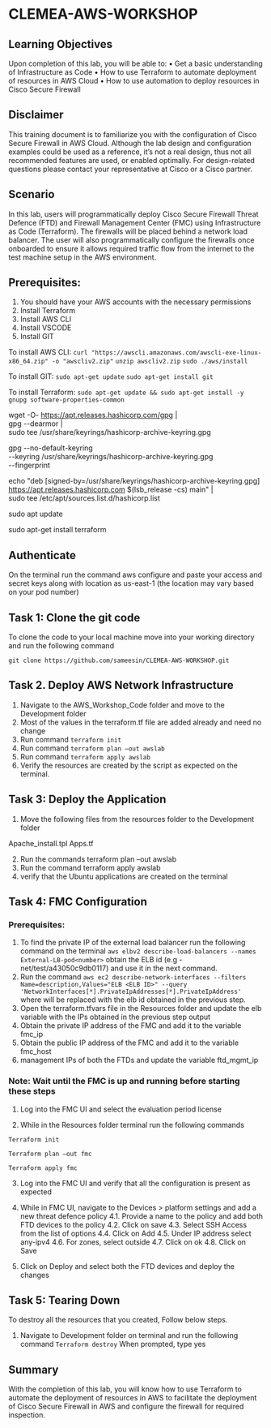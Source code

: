 # CLEMEA-AWS-WORKSHOP

## Learning Objectives
Upon completion of this lab, you will be able to: 
•	Get a basic understanding of Infrastructure as Code 
•	How to use Terraform to automate deployment of resources in AWS Cloud
•	How to use automation to deploy resources in Cisco Secure Firewall


## Disclaimer
This training document is to familiarize you with the configuration of Cisco Secure Firewall in AWS Cloud. Although the lab design and configuration examples could be used as a reference, it’s not a real design, thus not all recommended features are used, or enabled optimally. For design-related questions please contact your representative at Cisco or a Cisco partner. 

## Scenario 
In this lab, users will programmatically deploy Cisco Secure Firewall Threat Defence (FTD) and Firewall Management Center (FMC) using Infrastructure as Code (Terraform). The firewalls will be placed behind a network load balancer. The user will also programmatically configure the firewalls once onboarded to ensure it allows required traffic flow from the internet to the test machine setup in the AWS environment.

## Prerequisites:

1.	You should have your AWS accounts with the necessary permissions
2.	Install Terraform
3.	Install AWS CLI
4.	Install VSCODE
5.	Install GIT

To install AWS CLI:
`curl "https://awscli.amazonaws.com/awscli-exe-linux-x86_64.zip" -o "awscliv2.zip"`
`unzip awscliv2.zip`
`sudo ./aws/install`

To install GIT:
`sudo apt-get update`
`sudo apt-get install git`

To install Terraform:
`sudo apt-get update && sudo apt-get install -y gnupg software-properties-common`

wget -O- https://apt.releases.hashicorp.com/gpg | \
gpg --dearmor | \
sudo tee /usr/share/keyrings/hashicorp-archive-keyring.gpg

gpg --no-default-keyring \
--keyring /usr/share/keyrings/hashicorp-archive-keyring.gpg \
--fingerprint

echo "deb [signed-by=/usr/share/keyrings/hashicorp-archive-keyring.gpg] \
https://apt.releases.hashicorp.com $(lsb_release -cs) main" | \
sudo tee /etc/apt/sources.list.d/hashicorp.list

sudo apt update

sudo apt-get install terraform

## Authenticate

On the terminal run the command aws configure and paste your access and secret keys along with location as us-east-1 (the location may vary based on your pod number)


## Task 1: Clone the git code 

To clone the code to your local machine move into your working directory and run the following command

`git clone https://github.com/sameesin/CLEMEA-AWS-WORKSHOP.git`


## Task 2. Deploy AWS Network Infrastructure

1.	Navigate to the AWS_Workshop_Code folder and move to the Development folder
2.	Most of the values in the terraform.tf file are added already and need no change
3.	Run command `terraform init`
4.	Run command `terraform plan –out awslab`
5.	Run command `terraform apply awslab`
6.	Verify the resources are created by the script as expected on the terminal.

## Task 3: Deploy the Application

1.	Move the following files from the resources folder to the Development folder

Apache_install.tpl
Apps.tf

2.	Run the commands terraform plan –out awslab
3.	Run the command terraform apply awslab
4.	verify that the Ubuntu applications are created on the terminal

## Task 4: FMC Configuration

### Prerequisites:
1.	To find the private IP of the external load balancer run the following command on the terminal
`aws elbv2 describe-load-balancers --names External-LB-pod<number>`
obtain the ELB id (e.g - net/test/a43050c9db0117) and use it in the next command.
2.	Run the command 
`aws ec2 describe-network-interfaces --filters Name=description,Values="ELB <ELB ID>" --query 'NetworkInterfaces[*].PrivateIpAddresses[*].PrivateIpAddress'`
where <ELB ID> will be replaced with the elb id obtained in the previous step.
3.	Open the terraform.tfvars file in the Resources folder and update the elb variable with the IPs obtained in the previous step output
4.	Obtain the private IP address of the FMC and add it to the variable fmc_ip
5.	Obtain the public IP address of the FMC and add it to the variable fmc_host
6.	management IPs of both the FTDs and update the variable ftd_mgmt_ip

### Note: Wait until the FMC is up and running before starting these steps
1.	Log into the FMC UI and select the evaluation period license

2.	While in the Resources folder terminal run the following commands

`Terraform init`

`Terraform plan –out fmc`

`Terraform apply fmc`

3.	Log into the FMC UI and verify that all the configuration is present as expected
4.	While in FMC UI, navigate to the Devices > platform settings and add a new threat defence policy
4.1.	Provide a name to the policy and add both FTD devices to the policy
4.2.	Click on save
4.3.	Select SSH Access from the list of options
4.4.	Click on Add
4.5.	Under IP address select any-ipv4
4.6.	For zones, select outside
4.7.	Click on ok
4.8.	Click on Save

5.	Click on Deploy and select both the FTD devices and deploy the changes

## Task 5: Tearing Down
To destroy all the resources that you created, Follow below steps. 
1.	Navigate to Development folder on terminal and run the following command
`Terraform destroy`
When prompted, type yes

## Summary
With the completion of this lab, you will know how to use Terraform to automate the deployment of resources in AWS to facilitate the deployment of Cisco Secure Firewall in AWS and configure the firewall for required inspection.
